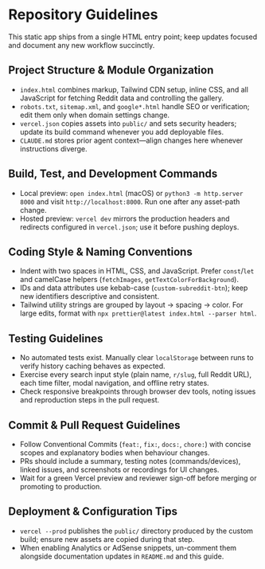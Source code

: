 # Repository Guidelines

This static app ships from a single HTML entry point; keep updates focused and document any new workflow succinctly.

## Project Structure & Module Organization
- `index.html` combines markup, Tailwind CDN setup, inline CSS, and all JavaScript for fetching Reddit data and controlling the gallery.
- `robots.txt`, `sitemap.xml`, and `google*.html` handle SEO or verification; edit them only when domain settings change.
- `vercel.json` copies assets into `public/` and sets security headers; update its build command whenever you add deployable files.
- `CLAUDE.md` stores prior agent context—align changes here whenever instructions diverge.

## Build, Test, and Development Commands
- Local preview: `open index.html` (macOS) or `python3 -m http.server 8000` and visit `http://localhost:8000`. Run one after any asset-path change.
- Hosted preview: `vercel dev` mirrors the production headers and redirects configured in `vercel.json`; use it before pushing deploys.

## Coding Style & Naming Conventions
- Indent with two spaces in HTML, CSS, and JavaScript. Prefer `const`/`let` and camelCase helpers (`fetchImages`, `getTextColorForBackground`).
- IDs and data attributes use kebab-case (`custom-subreddit-btn`); keep new identifiers descriptive and consistent.
- Tailwind utility strings are grouped by layout → spacing → color. For large edits, format with `npx prettier@latest index.html --parser html`.

## Testing Guidelines
- No automated tests exist. Manually clear `localStorage` between runs to verify history caching behaves as expected.
- Exercise every search input style (plain name, `r/slug`, full Reddit URL), each time filter, modal navigation, and offline retry states.
- Check responsive breakpoints through browser dev tools, noting issues and reproduction steps in the pull request.

## Commit & Pull Request Guidelines
- Follow Conventional Commits (`feat:`, `fix:`, `docs:`, `chore:`) with concise scopes and explanatory bodies when behaviour changes.
- PRs should include a summary, testing notes (commands/devices), linked issues, and screenshots or recordings for UI changes.
- Wait for a green Vercel preview and reviewer sign-off before merging or promoting to production.

## Deployment & Configuration Tips
- `vercel --prod` publishes the `public/` directory produced by the custom build; ensure new assets are copied during that step.
- When enabling Analytics or AdSense snippets, un-comment them alongside documentation updates in `README.md` and this guide.
